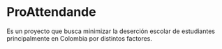 # ProAttendande
Es un proyecto que busca minimizar la deserción escolar de estudiantes principalmente en Colombia por distintos factores.
